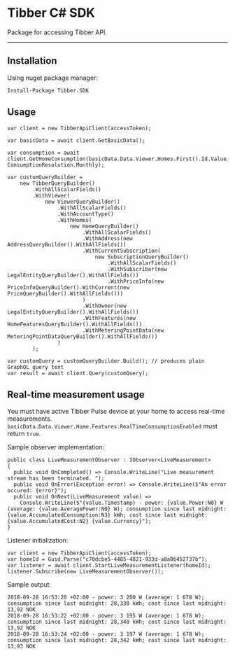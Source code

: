 Tibber C# SDK
=======================

Package for accessing Tibber API.

----------
Installation
-------------
Using nuget package manager:
```
Install-Package Tibber.SDK
```

Usage
-------------
```
var client = new TibberApiClient(accessToken);

var basicData = await client.GetBasicData();

var consumption = await client.GetHomeConsumption(basicData.Data.Viewer.Homes.First().Id.Value, ConsumptionResolution.Monthly);

var customQueryBuilder =
    new TibberQueryBuilder()
        .WithAllScalarFields()
        .WithViewer(
            new ViewerQueryBuilder()
                .WithAllScalarFields()
                .WithAccountType()
                .WithHomes(
                    new HomeQueryBuilder()
                        .WithAllScalarFields()
                        .WithAddress(new AddressQueryBuilder().WithAllFields())
                        .WithCurrentSubscription(
                            new SubscriptionQueryBuilder()
                                .WithAllScalarFields()
                                .WithSubscriber(new LegalEntityQueryBuilder().WithAllFields())
                                .WithPriceInfo(new PriceInfoQueryBuilder().WithCurrent(new PriceQueryBuilder().WithAllFields()))
                        )
                        .WithOwner(new LegalEntityQueryBuilder().WithAllFields())
                        .WithFeatures(new HomeFeaturesQueryBuilder().WithAllFields())
                        .WithMeteringPointData(new MeteringPointDataQueryBuilder().WithAllFields())
                )
        );

var customQuery = customQueryBuilder.Build(); // produces plain GraphQL query text
var result = await client.Query(customQuery);
```

Real-time measurement usage
-------------
You must have active Tibber Pulse device at your home to access real-time measurements. `basicData.Data.Viewer.Home.Features.RealTimeConsumptionEnabled` must return `true`.

Sample observer implementation:
```
public class LiveMeasurementObserver : IObserver<LiveMeasurement>
{
  public void OnCompleted() => Console.WriteLine("Live measurement stream has been terminated. ");
  public void OnError(Exception error) => Console.WriteLine($"An error occured: {error}");
  public void OnNext(LiveMeasurement value) =>
    Console.WriteLine($"{value.Timestamp} - power: {value.Power:N0} W (average: {value.AveragePower:N0} W); consumption since last midnight: {value.AccumulatedConsumption:N3} kWh; cost since last midnight: {value.AccumulatedCost:N2} {value.Currency}");
}
```

Listener initialization:
```
var client = new TibberApiClient(accessToken);
var homeId = Guid.Parse("c70dcbe5-4485-4821-933d-a8a86452737b");
var listener = await client.StartLiveMeasurementListener(homeId);
listener.Subscribe(new LiveMeasurementObserver());
```

Sample output:
```
2018-09-28 16:53:20 +02:00 - power: 3 200 W (average: 1 678 W); consumption since last midnight: 28,338 kWh; cost since last midnight: 13,92 NOK
2018-09-28 16:53:22 +02:00 - power: 3 195 W (average: 1 678 W); consumption since last midnight: 28,340 kWh; cost since last midnight: 13,92 NOK
2018-09-28 16:53:24 +02:00 - power: 3 197 W (average: 1 678 W); consumption since last midnight: 28,342 kWh; cost since last midnight: 13,93 NOK
```
